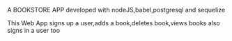 A BOOKSTORE APP developed with nodeJS,babel,postgresql and sequelize

This Web App signs up a user,adds a book,deletes book,views books also signs in a user too